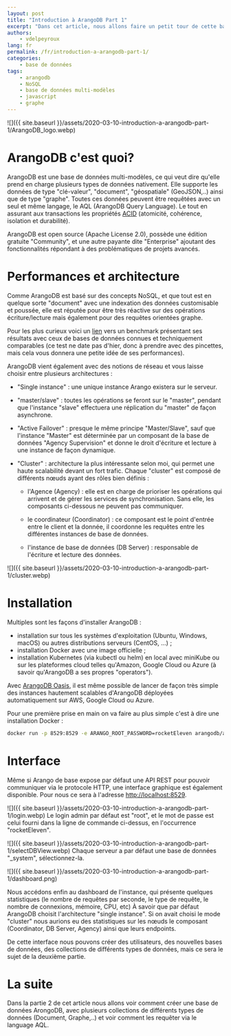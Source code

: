 ```yaml
---
layout: post
title: "Introduction à ArangoDB Part 1"
excerpt: "Dans cet article, nous allons faire un petit tour de cette base de données multi-modèles"
authors:
    - vdelpeyroux
lang: fr
permalink: /fr/introduction-a-arangodb-part-1/
categories:
    - base de données
tags:
    - arangodb
    - NoSQL
    - base de données multi-modèles
    - javascript
    - graphe
---
```

![]({{ site.baseurl }}/assets/2020-03-10-introduction-a-arangodb-part-1/ArangoDB_logo.webp)

# ArangoDB c'est quoi?
ArangoDB est une base de données multi-modèles, ce qui veut dire qu'elle prend en charge plusieurs types de données nativement.
Elle supporte les données de type "clé-valeur", "document", "géospatiale" (GeoJSON,..) ainsi que de type "graphe". Toutes ces données peuvent être requêtées avec un seul et même langage, le AQL (ArangoDB Query Language). Le tout en assurant aux transactions les propriétés [ACID](https://fr.wikipedia.org/wiki/Propri%C3%A9t%C3%A9s_ACID) (atomicité, cohérence, isolation et durabilité).

ArangoDB est open source (Apache License 2.0), possède une édition gratuite "Community", et une autre payante dite "Enterprise" ajoutant des fonctionnalités répondant à des problématiques de projets avancés.


# Performances et architecture
Comme ArangoDB est basé sur des concepts NoSQL, et que tout est en quelque sorte "document" avec une indexation des données customisable et poussée, elle est réputée pour être très réactive sur des opérations écriture/lecture mais également pour des requêtes orientées graphe.

Pour les plus curieux voici un [lien](https://www.arangodb.com/2018/02/nosql-performance-benchmark-2018-mongodb-postgresql-orientdb-neo4j-arangodb/) vers un benchmark présentant ses résultats avec ceux de bases de données connues et techniquement comparables (ce test ne date pas d'hier, donc à prendre avec des pincettes, mais cela vous donnera une petite idée de ses performances).


ArangoDB vient également avec des notions de réseau et vous laisse choisir entre plusieurs architectures :

- "Single instance" : une unique instance Arango existera sur le serveur.

- "master/slave" : toutes les opérations se feront sur le "master", pendant que l'instance "slave" effectuera une réplication du "master" de façon asynchrone.

- "Active Failover" : presque le même principe "Master/Slave", sauf que l'instance "Master" est déterminée par un composant de la base de données "Agency Supervision" et donne le droit d'écriture et lecture à une instance de façon dynamique.

- "Cluster" : architecture la plus intéressante selon moi, qui permet une haute scalabilité devant un fort trafic. Chaque "cluster" est composé de différents nœuds ayant des rôles bien définis :

    -   l'Agence (Agency) : elle est en charge de prioriser les opérations qui arrivent et de gérer les services de synchronisation. Sans elle, les composants ci-dessous ne peuvent pas communiquer.

    -   le coordinateur (Coordinator) : ce composant est le point d'entrée entre le client et la donnée, il coordonne les requêtes entre les différentes instances de base de données.

    -   l'instance de base de données (DB Server) : responsable de l'écriture et lecture des données.

![]({{ site.baseurl }}/assets/2020-03-10-introduction-a-arangodb-part-1/cluster.webp)


# Installation
Multiples sont les façons d'installer ArangoDB :
  - installation sur tous les systèmes d'exploitation (Ubuntu, Windows, macOS) ou autres distributions serveurs (CentOS, ...) ;
  - installation Docker avec une image officielle ;
  - installation Kubernetes (via kubectl ou helm) en local avec miniKube ou sur les plateformes cloud telles qu'Amazon, Google Cloud ou Azure (à savoir qu'ArangoDB a ses propres "operators").

Avec [ArangoDB Oasis](https://cloud.arangodb.com/home), il est même possible de lancer de façon très simple des instances hautement scalables d'ArangoDB déployées automatiquement sur AWS, Google Cloud ou Azure.

Pour une première prise en main on va faire au plus simple c'est à dire une installation Docker :
``` bash
docker run -p 8529:8529 -e ARANGO_ROOT_PASSWORD=rocketEleven arangodb/arangodb:3.6.1
```


# Interface
Même si Arango de base expose par défaut une API REST pour pouvoir communiquer via le protocole HTTP, une interface graphique est également disponible. Pour nous ce sera à l'adresse [http://localhost:8529](http://localhost:8529).

![]({{ site.baseurl }}/assets/2020-03-10-introduction-a-arangodb-part-1/login.webp)
Le login admin par défaut est "root", et le mot de passe est celui fourni dans la ligne de commande ci-dessus, en l'occurrence "rocketEleven".

![]({{ site.baseurl }}/assets/2020-03-10-introduction-a-arangodb-part-1/selectDBView.webp)
Chaque serveur a par défaut une base de données "_system", sélectionnez-la.


![]({{ site.baseurl }}/assets/2020-03-10-introduction-a-arangodb-part-1/dashboard.png)

Nous accédons enfin au dashboard de l'instance, qui présente quelques statistiques (le nombre de requêtes par seconde, le type de requête, le nombre de connexions, mémoire, CPU, etc)
À savoir que par défaut ArangoDB choisit l'architecture "single instance". Si on avait choisi le mode "cluster" nous aurions eu des statistiques sur les nœuds le composant (Coordinator, DB Server, Agency) ainsi que leurs endpoints.

De cette interface nous pouvons créer des utilisateurs, des nouvelles bases de données, des collections de différents types de données, mais ce sera le sujet de la deuxième partie.


# La suite
Dans la partie 2 de cet article nous allons voir comment créer une base de données ArongoDB, avec plusieurs collections de différents types de données (Document, Graphe,..) et voir comment les requêter via le language AQL.
